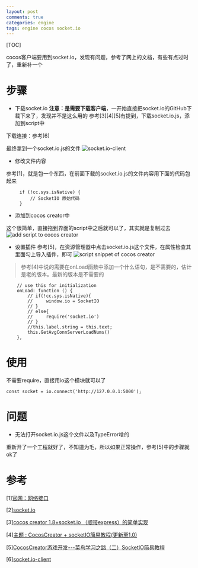 ```yaml
---
layout: post
comments: true
categories: engine
tags: engine cocos socket.io
---
```


[TOC]

cocos客户端要用到socket.io，发现有问题，参考了网上的文档，有些有点过时了，重新补一个





# 步骤
* 下载socket.io
**注意：是需要下载客户端**，一开始直接把socket.io的GitHub下载下来了，发现并不是这么用的
参考[3][4][5]有提到，下载socket.io.js，添加到script中

下载连接：参考[6]

最终拿到一个socket.io.js的文件
![socket.io-client](https://github.com/pkxpp/pkxpp.github.io/blob/master/_posts/img/socket.io-client.jpg?raw=true)

* 修改文件内容

参考[1]，就是包一个东西，在前面下载的socket.io.js的文件内容用下面的代码包起来

```
	 if (!cc.sys.isNative) {
	     // SocketIO 原始代码
	 }
```

* 添加到cocos creator中

这个很简单，直接拖到界面的script中之后就可以了，其实就是复制过去
![add script to cocos creator](https://github.com/pkxpp/pkxpp.github.io/blob/master/_posts/img/add%20script.jpg?raw=true)

* 设置插件
参考[5]，在资源管理器中点击socket.io.js这个文件，在属性检查其里面勾上导入插件，即可
![script snippet of cocos creator](https://github.com/pkxpp/pkxpp.github.io/blob/master/_posts/img/cocos%20creator%20script%20snippets.jpg?raw=true)

> 参考[4]中说的需要在onLoad函数中添加一个什么语句，是不需要的，估计是老的版本。最新的版本是不需要的

```
    // use this for initialization
    onLoad: function () {
        // if(!cc.sys.isNative){
        //     window.io = SocketIO
        // }
        // else{
        //     require('socket.io')
        // }
        //this.label.string = this.text;
        this.GetAvgConnServerLoadNums()
    },
```

# 使用
不需要require，直接用io这个模块就可以了

```
const socket = io.connect('http://127.0.0.1:5000');
```

# 问题
* 无法打开socket.io.js这个文件以及TypeError啥的

重新开了一个工程就好了，不知道为毛，所以如果正常操作，参考[5]中的步骤就ok了

# 参考
[1][官网：网络接口](https://docs.cocos.com/creator/manual/zh/scripting/network.html)

[2][socket.io](https://github.com/socketio/socket.io)

[3][cocos creator 1.8+socket.io （顺带express）的简单实现](https://forum.cocos.org/t/cocos-creator-1-8-socket-io-express/60017)

[4][主题 : CocosCreator + socketIO简易教程(更新至1.0)](http://www.cocoachina.com/bbs/read.php?tid-458031-fpage-2.html)

[5][CocosCreator游戏开发---菜鸟学习之路（二）SocketIO简易教程](https://www.cnblogs.com/PleaseInputEnglish/p/7919718.html)

[6][socket.io-client](https://github.com/socketio/socket.io-client)


